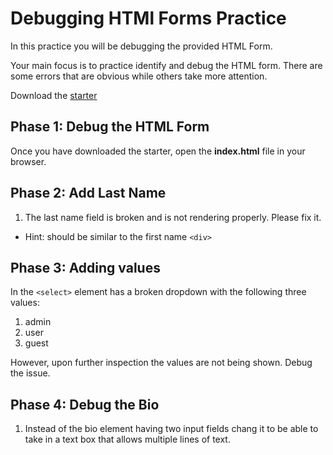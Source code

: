 # Debugging HTMl Forms Practice

In this practice you will be debugging the provided HTML Form.

Your main focus is to practice identify and debug the HTML form. There are some
errors that are obvious while others take more attention.

Download the [starter]

## Phase 1: Debug the HTML Form

Once you have downloaded the starter, open the __index.html__ file in your
browser.

## Phase 2: Add Last Name

1. The last name field is broken and is not rendering properly.  Please fix it.
- Hint: should be similar to the first name `<div>`

## Phase 3: Adding values

In the `<select>` element has a broken dropdown with the following three values:
1. admin
2. user
3. guest

However, upon further inspection the values are not being shown.
Debug the issue.

## Phase 4: Debug the Bio

1. Instead of the bio element having two input fields chang it to be able to
take in a text box that allows multiple lines of text.

[starter]: https://github.com/appacademy-starters/html-forms-debugging
